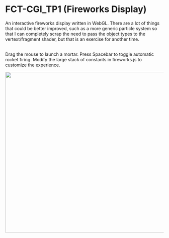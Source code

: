 # FCT-CGI_TP1 (Fireworks Display)
An interactive fireworks display written in WebGL. There are a lot of things that could be better improved, such as a more generic particle system so that I can completely scrap the need to pass the object types to the vertext/fragment shader, but that is an exercise for another time.<br/><br/> 

Drag the mouse to launch a mortar. Press Spacebar to toggle automatic rocket firing. Modify the large stack of constants in fireworks.js to customize the experience.

<img align="center" src="https://i.imgur.com/ykVxyCG.gif" width="512" height="512" />

